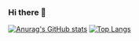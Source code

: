 ### Hi there 👋

[![Anurag's GitHub stats](https://github-readme-stats.vercel.app/api?username=karmaester&show_icons=true&bg_color=90,#833ab4,#1d56fd,#fbfaf9)](https://github.com/anuraghazra/github-readme-stats)
[![Top Langs](https://github-readme-stats.vercel.app/api/top-langs/?username=karmaester&layout=compact&bg_color=DEG,COLOR1,COLOR2,COLOR3...COLOR10)](https://github.com/anuraghazra/github-readme-stats)

<!--
**karmaester/karmaester** is a ✨ _special_ ✨ repository because its `README.md` (this file) appears on your GitHub profile.

Here are some ideas to get you started:

- 🔭 I’m currently working on ...
- 🌱 I’m currently learning ...
- 👯 I’m looking to collaborate on ...
- 🤔 I’m looking for help with ...
- 💬 Ask me about ...
- 📫 How to reach me: ...
- 😄 Pronouns: ...
- ⚡ Fun fact: ...
-->
